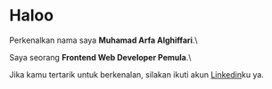 # Haloo

Perkenalkan nama saya **Muhamad Arfa Alghiffari**.\

Saya seorang **Frontend Web Developer Pemula**.\

Jika kamu tertarik untuk berkenalan, silakan ikuti akun [Linkedin](https://www.linkedin.com/in/muhamad-arfa-alghiffari-706419208/)ku ya.

